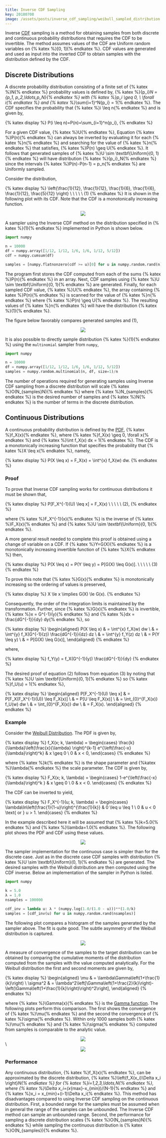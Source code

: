 ```yaml
---
title: Inverse CDF Sampling
key: 20180708
image: /assets/posts/inverse_cdf_sampling/weibull_sampled_distribution.png
---
```


Inverse [CDF](https://en.wikipedia.org/wiki/Cumulative_distribution_function) sampling is a method for obtaining
samples from both discrete and continuous probability distributions that requires the CDF to be invertible.
The method assumes values of the CDF are Uniform random variables on {% katex %}[0, 1]{% endkatex %}.
CDF values are generated and used as input into the inverted CDF to obtain samples with the
distribution defined by the CDF.

<!--more-->
## Discrete Distributions

A discrete probability distribution consisting of a finite set of {% katex %}N{% endkatex %}
probability values is defined by, {% katex %}\{p_i\}_N = \{p_1, p_2,\ldots,p_N\}{% endkatex %} with
{% katex %}p_i \geq 0, \  \forall i{% endkatex %} and {% katex %}\sum_{i=1}^N{p_i} = 1{% endkatex %}.
The CDF specifies the probability that {% katex %}i \leq n{% endkatex %} and is given by,

{% katex display %}
P(i \leq n)=P(n)=\sum_{i=1}^n{p_i},
{% endkatex %}

For a given CDF value, {% katex %}U{% endkatex %}, Equation {% katex %}P(n){% endkatex %} can always
be inverted by evaluating it for each {% katex %}n{% endkatex %} and
searching for the value of {% katex %}n{% endkatex %} that satisfies, {% katex %}P(n) \geq U{% endkatex %}.
It follows that generated samples of {% katex %}U \sim \textbf{Uniform}(0, 1){% endkatex %} will have distribution
{% katex %}\{p_i\}_N{% endkatex %} since the intervals {% katex %}P(n)-P(n-1) = p_n{% endkatex %}
are Uniformly sampled.

Consider the distribution,

{% katex display %}
\left\{\frac{1}{12}, \frac{1}{12}, \frac{1}{6}, \frac{1}{6}, \frac{1}{12}, \frac{5}{12} \right\} \ \ \ \ \ (1)
{% endkatex %}
It is shown in the following plot with its CDF. Note that the CDF is a monotonically increasing function.

<div style="text-align:center;">
<img src="/assets/posts/inverse_cdf_sampling/discrete_cdf.png">
</div>

A sampler using the Inverse CDF method on the distribution specified in {% katex %}(1){% endkatex %} implemented in
Python is shown below.

```python
import numpy

n = 10000
df = numpy.array([1/12, 1/12, 1/6, 1/6, 1/12, 5/12])
cdf = numpy.cumsum(df)

samples = [numpy.flatnonzero(cdf >= u)[0] for u in numpy.random.rand(n)]
```
The program first stores the CDF computed from each of the sums
{% katex %}P(n){% endkatex %} in an array. Next, CDF samples using
{% katex %}U \sim \textbf{Uniform}(0, 1){% endkatex %} are generated. Finally, for each sampled CDF value,
{% katex %}U{% endkatex %}, the array containing {% katex %}P(n){% endkatex %} is scanned for
the value of  {% katex %}n{% endkatex %} where {% katex %}P(n) \geq U{% endkatex %}. The resulting
values of {% katex %}n{% endkatex %}
will have the distribution {% katex %}(1){% endkatex %}.

The figure below favorably compares generated samples and (1),

<div style="text-align:center;">
<img src="/assets/posts/inverse_cdf_sampling/discrete_sampled_distribution.png">
</div>

It is also possible to directly sample distribution {% katex %}(1){% endkatex %} using the `multinomial` sampler from `numpy`,

```python
import numpy

n = 10000
df = numpy.array([1/12, 1/12, 1/6, 1/6, 1/12, 5/12])
samples = numpy.random.multinomial(n, df, size=1)/n
```

The number of operations required for generating samples using Inverse CDF sampling from a discrete
distribution will scale {% katex %}O(N_{samples}N){% endkatex %} where {% katex %}N_{samples}{% endkatex %}
is the desired number of samples and {% katex %}N{% endkatex %} is the number of terms in the discrete distribution.

## Continuous Distributions

A continuous probability distribution is defined by the [PDF](https://en.wikipedia.org/wiki/Probability_density_function),
{% katex %}f_X(x){% endkatex %}, where {% katex %}f_X(x) \geq 0, \forall x{% endkatex %} and
{% katex %}\int f_X(x) dx = 1{% endkatex %}. The CDF is a monotonically increasing function
that specifies the probability that {% katex %}X \leq x{% endkatex %}, namely,

{% katex display %}
P(X \leq x) = F_X(x) = \int^{x} f_X(w) dw.
{% endkatex %}

### Proof

To prove that Inverse CDF sampling works for continuous distributions it must be shown that,

{% katex display %}
P[F_X^{-1}(U) \leq x] = F_X(x) \ \ \ \ \ (2),
{% endkatex %}

where {% katex %}F_X^{-1}(x){% endkatex %} is the inverse of {% katex %}F_X(x){% endkatex %}
and {% katex %}U \sim \textbf{Uniform}(0, 1){% endkatex %}.

A more general result needed to complete this proof is obtained using a change of variable on a CDF.
If {% katex %}Y=G(X){% endkatex %} is a monotonically increasing invertible function
of {% katex %}X{% endkatex %} then,

{% katex display %}
P(X \leq x) = P(Y \leq y) = P[G(X) \leq G(x)]. \ \ \ \ \ (3)
{% endkatex %}

To prove this note that {% katex %}G(x){% endkatex %} is monotonically increasing so the ordering of values is
preserved,

{% katex display %}
X \le x \implies G(X) \le G(x).
{% endkatex %}

Consequently, the order of the integration limits is maintained by the transformation.
Further, since {% katex %}G(x){% endkatex %} is invertible,
{% katex %}x = G^{-1}(y){% endkatex %} and {% katex %}dx = \frac{dG^{-1}}{dy} dy{% endkatex %}, so

{% katex display %}
\begin{aligned}
P(X \leq x) & = \int^{x} f_X(w) dw \\
& = \int^{y} f_X(G^{-1}(z)) \frac{dG^{-1}}{dz} dz \\
& = \int^{y} f_Y(z) dz \\
& = P(Y \leq y) \\
& = P[G(X) \leq G(x)],
\end{aligned}
{% endkatex %}

where,

{% katex display %}
f_Y(y) = f_X(G^{-1}(y)) \frac{dG^{-1}}{dy}
{% endkatex %}

The desired proof of equation (2) follows from equation (3) by noting that
{% katex %}U \sim \textbf{Uniform}(0, 1){% endkatex %} so {% katex %}f_U(u) = 1{% endkatex %},

{% katex display %}
\begin{aligned}
P[F_X^{-1}(U) \leq x] & = P[F_X(F_X^{-1}(U)) \leq F_X(x)] \\
& = P[U \leq F_X(x)] \\
& = \int_{0}^{F_X(x)} f_U(w) dw \\
& = \int_{0}^{F_X(x)} dw \\
& = F_X(x).
\end{aligned}
{% endkatex %}

### Example

Consider the [Weibull Distribution](https://en.wikipedia.org/wiki/Weibull_distribution). The PDF is
given by,

{% katex display %}
f_X(x; k, \lambda) =
\begin{cases}
\frac{k}{\lambda}\left(\frac{x}{\lambda} \right)^{k-1} e^{\left(\frac{-x}{\lambda}\right)^k} & x \geq 0 \\
0 & x < 0,
\end{cases}
{% endkatex %}

where {% katex %}k{% endkatex %} is the shape parameter and {%katex %}\lambda{% endkatex %} the scale parameter.
The CDF is given by,

{% katex display %}
F_X(x; k, \lambda) =
\begin{cases}
1-e^{\left(\frac{-x}{\lambda}\right)^k
} & x \geq 0 \\
0 & x < 0.
\end{cases}
{% endkatex %}

The CDF can be inverted to yield,

{% katex display %}
F_X^{-1}(u; k, \lambda) =
\begin{cases}
\lambda\ln\left(\frac{1}{1-u}\right)^{\frac{1}{k}} & 0 \leq u \leq 1 \\
0 & u < 0 \text{ or } u > 1.
\end{cases}
{% endkatex %}

In the example described here it will be assumed that {% katex %}k=5.0{% endkatex %} and
{% katex %}\lambda=1.0{% endkatex %}. The following plot shows the PDF and CDF using these values.

<div style="text-align:center;">
<img src="/assets/posts/inverse_cdf_sampling/weibull_cdf.png">
</div>

The sampler implementation for the continuous case is simpler than for the discrete case. Just as in the discrete case
CDF samples with distribution {% katex %}U \sim \textbf{Uniform}(0, 1){% endkatex %} are generated.
The desired samples with the Weibull distribution are then computed using the CDF inverse.
Below an implementation of the sampler in Python is listed.

```python
import numpy

k = 5.0
λ = 1.0
nsamples = 100000

cdf_inv = lambda u: λ * (numpy.log(1.0/(1.0 - u)))**(1.0/k)
samples = [cdf_inv(u) for u in numpy.random.rand(nsamples)]
```

The following plot compares a histogram of the samples generated by the sampler above.
The fit is quite good. The subtle asymmetry of the Weibull distribution is captured.

<div style="text-align:center;">
<img src="/assets/posts/inverse_cdf_sampling/weibull_sampled_distribution.png">
</div>

A measure of convergence of the samples to the target distribution can be obtained by comparing the cumulative
moments of the distribution computed from the samples with the value computed analytically.
For the Weibull distribution the first and second moments are given by,

{% katex display %}
\begin{aligned}
\mu & = \lambda\Gamma\left(1+\frac{1}{k}\right) \\
\sigma^2 & = \lambda^2\left[\Gamma\left(1+\frac{2}{k}\right)-\left(\Gamma\left(1+\frac{1}{k}\right)\right)^2\right],
\end{aligned}
{% endkatex %}

where {% katex %}\Gamma(x){% endkatex %} is the [Gamma function](https://en.wikipedia.org/wiki/Gamma_function).
The following plots perform this comparison. The first shows the convergence of {% katex %}\mu{% endkatex %}
and the second the convergence of {% katex %}\sigma{% endkatex %}. Within only 1000 samples both
{% katex %}\mu{% endkatex %} and {% katex %}\sigma{% endkatex %} computed from samples is comparable to the
analytic value.

<div style="text-align:center;">
<img src="/assets/posts/inverse_cdf_sampling/weibull_sampled_mean_convergence.png">
</div>
\
<div style="text-align:center;">
<img src="/assets/posts/inverse_cdf_sampling/weibull_sampled_std_convergence.png">
</div>

### Performance

Any continuous distribution, {% katex %}f_X(x){% endkatex %}, can be approximated by the discrete distribution,
{% katex %}\left\{f_X(x_i)\Delta x_i \right\}_N{% endkatex %} for
{% katex %}i=1,2,3,\ldots,N{% endkatex %}, where {% katex %}\Delta x_i=(x_{max}-x_{min})/(N-1){% endkatex %} and
{% katex %}x_i = x_{min}+(i-1)\Delta x_i{% endkatex %}. This method has disadvantages compared to using
Inverse CDF sampling on the continuous distribution. First, a bounded range for the samples must
be assumed when in general the range of the samples can be unbounded.
The Inverse CDF method can sample an unbounded range. Second, the performance for
sampling a discrete distribution scales {% katex %}O(N_{samples}N){% endkatex %} while sampling the
continuous distribution is {% katex %}O(N_{samples}){% endkatex %}.
